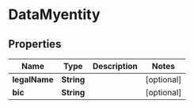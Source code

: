 
# DataMyentity

## Properties
Name | Type | Description | Notes
------------ | ------------- | ------------- | -------------
**legalName** | **String** |  |  [optional]
**bic** | **String** |  |  [optional]



